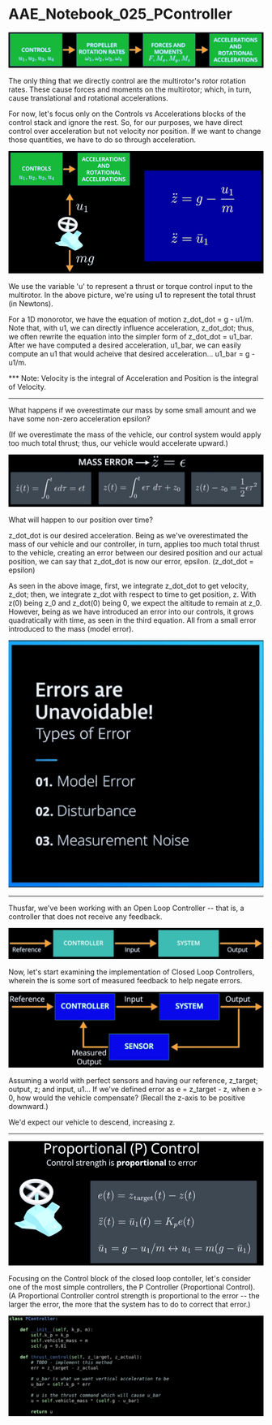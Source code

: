 # AAE_Notebook_025_PController
![Control Stack](/images/control_stack.png)

The only thing that we directly control are the multirotor's rotor rotation rates. These cause forces and moments on the multirotor; which, in turn, cause translational and rotational accelerations.

For now, let's focus only on the Controls vs Accelerations blocks of the control stack and ignore the rest. So, for our purposes, we have direct control over acceleration but not velocity nor position. If we want to change those quantities, we have to do so through acceleration.

![U1 Acceleration](/images/u1.png)

We use the variable 'u' to represent a thrust or torque control input to the multirotor. In the above picture, we're using u1 to represent the total thrust (in Newtons).

For a 1D monorotor, we have the equation of motion z_dot_dot = g - u1/m. Note that, with u1, we can directly influence acceleration, z_dot_dot; thus, we often rewrite the equation into the simpler form of z_dot_dot = u1_bar. After we have computed a desired acceleration, u1_bar, we can easily compute an u1 that would acheive that desired acceleration... u1_bar = g - u1/m.

*** Note: Velocity is the integral of Acceleration and Position is the integral of Velocity.

***   ***   ***   ***   ***   ***   ***   ***   ***

What happens if we overestimate our mass by some small amount and we have some non-zero acceleration epsilon?

(If we overestimate the mass of the vehicle, our control system would apply too much total thrust; thus, our vehicle would accelerate upward.)

![Mass Error](/images/mass_error.png)

What will happen to our position over time? 

z_dot_dot is our desired acceleration. Being as we've overestimated the mass of our vehicle and our controller, in turn, applies too much total thrust to the vehicle, creating an error between our desired position and our actual position, we can say that z_dot_dot is now our error, epsilon. (z_dot_dot = epsilon)

As seen in the above image, first, we integrate z_dot_dot to get velocity, z_dot; then, we integrate z_dot with respect to time to get position, z. With z(0) being z_0 and z_dot(0) being 0, we expect the altitude to remain at z_0. However, being as we have introduced an error into our controls, it grows quadratically with time, as seen in the third equation. All from a small error introduced to the mass (model error).

![Types of Errors](/images/error_types.png)

***   ***   ***   ***   ***   ***   ***   ***   ***

Thusfar, we've been working with an Open Loop Controller -- that is, a controller that does not receive any feedback.

![Open Loop Controller](/images/open_loop.png)

Now, let's start examining the implementation of Closed Loop Controllers, wherein the is some sort of measured feedback to help negate errors.

![Closed Loop Controller](/images/closed_loop.png)

Assuming a world with perfect sensors and having our reference, z_target; output, z; and input, u1... If we've defined error as e = z_target - z, when e > 0, how would the vehicle compensate? (Recall the z-axis to be positive downward.)

We'd expect our vehicle to descend, increasing z.

***   ***   ***   ***   ***   ***   ***   ***   ***

![Proportional Controller](/images/p_control.png)

Focusing on the Control block of the closed loop contoller, let's consider one of the most simple controllers, the P Controller (Proportional Control). (A Proportional Controller control strength is proportional to the error -- the larger the error, the more that the system has to do to correct that error.)

![P Controller Code](/images/p_code.png)
